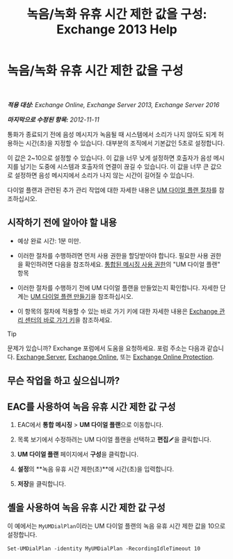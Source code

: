 ﻿---
title: '녹음/녹화 유휴 시간 제한 값을 구성: Exchange 2013 Help'
TOCTitle: 녹음/녹화 유휴 시간 제한 값을 구성
ms:assetid: a7fb9a09-fde9-447d-ad2c-95598405e99b
ms:mtpsurl: https://technet.microsoft.com/ko-kr/library/Ee423550(v=EXCHG.150)
ms:contentKeyID: 50483899
ms.date: 05/22/2018
mtps_version: v=EXCHG.150
ms.translationtype: MT
---

# 녹음/녹화 유휴 시간 제한 값을 구성

 

_**적용 대상:** Exchange Online, Exchange Server 2013, Exchange Server 2016_

_**마지막으로 수정된 항목:** 2012-11-11_

통화가 종료되기 전에 음성 메시지가 녹음될 때 시스템에서 소리가 나지 않아도 되게 허용하는 시간(초)을 지정할 수 있습니다. 대부분의 조직에서 기본값인 5초로 설정합니다.

이 값은 2~10으로 설정할 수 있습니다. 이 값을 너무 낮게 설정하면 호출자가 음성 메시지를 남기는 도중에 시스템과 호출자의 연결이 끊길 수 있습니다. 이 값을 너무 큰 값으로 설정하면 음성 메시지에서 소리가 나지 않는 시간이 길어질 수 있습니다.

다이얼 플랜과 관련된 추가 관리 작업에 대한 자세한 내용은 [UM 다이얼 플랜 절차](um-dial-plan-procedures-exchange-2013-help.md)를 참조하십시오.

## 시작하기 전에 알아야 할 내용

  - 예상 완료 시간: 1분 미만.

  - 이러한 절차를 수행하려면 먼저 사용 권한을 할당받아야 합니다. 필요한 사용 권한을 확인하려면 다음을 참조하세요. [통합된 메시징 사용 권한](unified-messaging-permissions-exchange-2013-help.md)의 "UM 다이얼 플랜" 항목

  - 이러한 절차를 수행하기 전에 UM 다이얼 플랜을 만들었는지 확인합니다. 자세한 단계는 [UM 다이얼 플랜 만들기](create-a-um-dial-plan-exchange-2013-help.md)을 참조하십시오.

  - 이 항목의 절차에 적용할 수 있는 바로 가기 키에 대한 자세한 내용은 [Exchange 관리 센터의 바로 가기 키](keyboard-shortcuts-in-the-exchange-admin-center-exchange-online-protection-help.md)을 참조하세요.


> [!TIP]
> 문제가 있습니까? Exchange 포럼에서 도움을 요청하세요. 포럼 주소는 다음과 같습니다. <A href="https://go.microsoft.com/fwlink/p/?linkid=60612">Exchange Server</A>, <A href="https://go.microsoft.com/fwlink/p/?linkid=267542">Exchange Online</A>, 또는 <A href="https://go.microsoft.com/fwlink/p/?linkid=285351">Exchange Online Protection</A>.



## 무슨 작업을 하고 싶으십니까?

## EAC를 사용하여 녹음 유휴 시간 제한 값 구성

1.  EAC에서 **통합 메시징** \> **UM 다이얼 플랜**으로 이동합니다.

2.  목록 보기에서 수정하려는 UM 다이얼 플랜을 선택하고 **편집**![편집 아이콘](images/JJ218640.6f53ccb2-1f13-4c02-bea0-30690e6ea71d(EXCHG.150).gif "편집 아이콘")을 클릭합니다.

3.  **UM 다이얼 플랜** 페이지에서 **구성**을 클릭합니다.

4.  **설정**의 **녹음 유휴 시간 제한(초)**에 시간(초)을 입력합니다.

5.  **저장**을 클릭합니다.

## 셸을 사용하여 녹음 유휴 시간 제한 값 구성

이 예에서는 `MyUMDialPlan`이라는 UM 다이얼 플랜의 녹음 유휴 시간 제한 값을 10으로 설정합니다.

    Set-UMDialPlan -identity MyUMDialPlan -RecordingIdleTimeout 10

